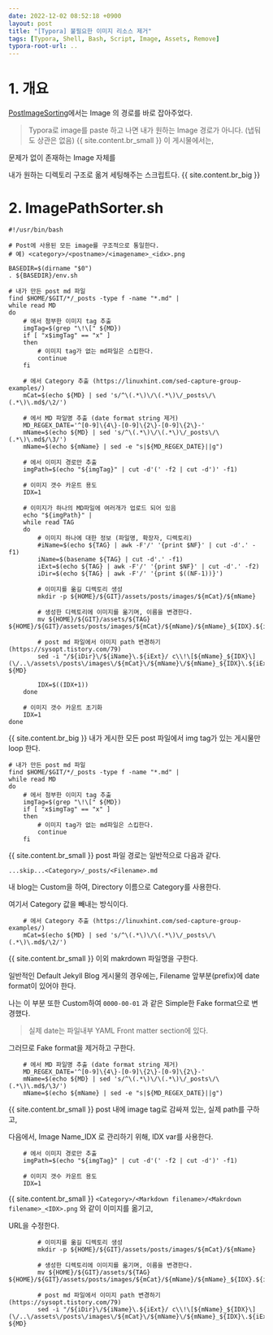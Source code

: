 ```yaml
---
date: 2022-12-02 08:52:18 +0900
layout: post
title: "[Typora] 불필요한 이미지 리소스 제거"
tags: [Typora, Shell, Bash, Script, Image, Assets, Remove]
typora-root-url: ..
---
```



# 1. 개요

[PostImageSorting](PostImageSorting)에서는 Image 의 경로를 바로 잡아주었다.

> Typora로 image를 paste 하고 나면 내가 원하는 Image 경로가 아니다. (냅둬도 상관은 없음)
{{ site.content.br_small }}
이 게시물에서는,

문제가 없이 존재하는 Image 자체를

내가 원하는 디렉토리 구조로 옮겨 세팅해주는 스크립트다.
{{ site.content.br_big }}


# 2. ImagePathSorter.sh

```shell
#!/usr/bin/bash

# Post에 사용된 모든 image를 구조적으로 통일한다.
# 예) <category>/<postname>/<imagename>_<idx>.png

BASEDIR=$(dirname "$0")
. ${BASEDIR}/env.sh

# 내가 만든 post md 파일
find $HOME/$GIT/*/_posts -type f -name "*.md" |
while read MD
do
	# 에서 첨부한 이미지 tag 추출
	imgTag=$(grep "\!\[" ${MD})
	if [ "x$imgTag" == "x" ]
	then
		# 이미지 tag가 없는 md파일은 스킵한다.
		continue
	fi
	
	# 에서 Category 추출 (https://linuxhint.com/sed-capture-group-examples/)
	mCat=$(echo ${MD} | sed 's/^\(.*\)\/\(.*\)\/_posts\/\(.*\)\.md$/\2/')
	
	# 에서 MD 파일명 추출 (date format string 제거)
	MD_REGEX_DATE='^[0-9]\{4\}-[0-9]\{2\}-[0-9]\{2\}-'
	mName=$(echo ${MD} | sed 's/^\(.*\)\/\(.*\)\/_posts\/\(.*\)\.md$/\3/')
	mName=$(echo ${mName} | sed -e "s|${MD_REGEX_DATE}||g")
	
	# 에서 이미지 경로만 추출
	imgPath=$(echo "${imgTag}" | cut -d'(' -f2 | cut -d')' -f1)
	
	# 이미지 갯수 카운트 용도
	IDX=1
		
	# 이미지가 하나의 MD파일에 여러개가 업로드 되어 있음
	echo "${imgPath}" |
	while read TAG
	do
		# 이미지 하나에 대한 정보 (파일명, 확장자, 디렉토리)
		#iName=$(echo ${TAG} | awk -F'/' '{print $NF}' | cut -d'.' -f1)
		iName=$(basename ${TAG} | cut -d'.' -f1)
		iExt=$(echo ${TAG} | awk -F'/' '{print $NF}' | cut -d'.' -f2)
		iDir=$(echo ${TAG} | awk -F'/' '{print $((NF-1))}')
		
		# 이미지를 옮길 디렉토리 생성
		mkdir -p ${HOME}/${GIT}/assets/posts/images/${mCat}/${mName}
		
		# 생성한 디렉토리에 이미지를 옮기며, 이름을 변경한다.
		mv ${HOME}/${GIT}/assets/${TAG} ${HOME}/${GIT}/assets/posts/images/${mCat}/${mName}/${mName}_${IDX}.${iExt}
		
		# post md 파일에서 이미지 path 변경하기 (https://sysopt.tistory.com/79)
		sed -i "/${iDir}\/${iName}\.${iExt}/ c\\!\[${mName}_${IDX}\](\/..\/assets\/posts\/images\/${mCat}\/${mName}\/${mName}_${IDX}\.${iExt})" ${MD}
		
		IDX=$((IDX+1))
	done
	
	# 이미지 갯수 카운트 초기화
	IDX=1
done
```
{{ site.content.br_big }}
내가 게시한 모든 post 파일에서 img tag가 있는 게시물만 loop 한다.

```shell
# 내가 만든 post md 파일
find $HOME/$GIT/*/_posts -type f -name "*.md" |
while read MD
do
	# 에서 첨부한 이미지 tag 추출
	imgTag=$(grep "\!\[" ${MD})
	if [ "x$imgTag" == "x" ]
	then
		# 이미지 tag가 없는 md파일은 스킵한다.
		continue
	fi
```
{{ site.content.br_small }}
post 파일 경로는 일반적으로 다음과 같다.

`...skip...<Category>/_posts/<Filename>.md`

내 blog는 Custom을 하여, Directory 이름으로 Category를 사용한다.

여기서 Category 값을 빼내는 방식이다.

```shell
	# 에서 Category 추출 (https://linuxhint.com/sed-capture-group-examples/)
	mCat=$(echo ${MD} | sed 's/^\(.*\)\/\(.*\)\/_posts\/\(.*\)\.md$/\2/')
```
{{ site.content.br_small }}
이외 makrdown 파일명을 구한다.

일반적인 Default Jekyll Blog 게시물의 경우에는, Filename 앞부분(prefix)에 date format이 있어야 한다.

나는 이 부분 또한 Custom하여 `0000-00-01` 과 같은 Simple한 Fake format으로 변경했다.

> 실제 date는 파일내부 YAML Front matter section에 있다.

그러므로 Fake format을 제거하고 구한다.

```shell
	# 에서 MD 파일명 추출 (date format string 제거)
	MD_REGEX_DATE='^[0-9]\{4\}-[0-9]\{2\}-[0-9]\{2\}-'
	mName=$(echo ${MD} | sed 's/^\(.*\)\/\(.*\)\/_posts\/\(.*\)\.md$/\3/')
	mName=$(echo ${mName} | sed -e "s|${MD_REGEX_DATE}||g")
```
{{ site.content.br_small }}
post 내에 image tag로 감싸져 있는, 실제 path를 구하고,

다음에서, Image Name_IDX 로 관리하기 위해, IDX var를 사용한다.

```shell
	# 에서 이미지 경로만 추출
	imgPath=$(echo "${imgTag}" | cut -d'(' -f2 | cut -d')' -f1)
	
	# 이미지 갯수 카운트 용도
	IDX=1
```
{{ site.content.br_small }}
`<Category>/<Markdown filename>/<Makrdown filename>_<IDX>.png` 와 같이 이미지를 옮기고,

URL을 수정한다.

```shell
		# 이미지를 옮길 디렉토리 생성
		mkdir -p ${HOME}/${GIT}/assets/posts/images/${mCat}/${mName}
		
		# 생성한 디렉토리에 이미지를 옮기며, 이름을 변경한다.
		mv ${HOME}/${GIT}/assets/${TAG} ${HOME}/${GIT}/assets/posts/images/${mCat}/${mName}/${mName}_${IDX}.${iExt}
		
		# post md 파일에서 이미지 path 변경하기 (https://sysopt.tistory.com/79)
		sed -i "/${iDir}\/${iName}\.${iExt}/ c\\!\[${mName}_${IDX}\](\/..\/assets\/posts\/images\/${mCat}\/${mName}\/${mName}_${IDX}\.${iExt})" ${MD}
```

